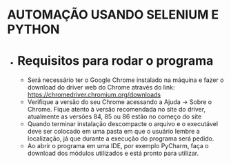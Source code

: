 # AUTOMAÇÃO USANDO SELENIUM E PYTHON

- # Requisitos para rodar o programa
  - Será necessário ter o Google Chrome instalado na máquina e fazer o download do driver web do Chrome através do link: https://chromedriver.chromium.org/downloads
  - Verifique a versão do seu Chrome acessando a Ajuda -> Sobre o Chrome. Fique atento à versão recomendada no site do driver, atualmente as versões 84, 85 ou 86 estão no começo do site
  - Quando terminar instalação descompacte o arquivo e o executável deve ser colocado em uma pasta em que o usuário lembre a localização, já que durante a execução do programa será pedido.
  - Ao abrir o programa em uma IDE, por exemplo PyCharm, faça o download dos módulos utilizados e está pronto para utilizar.
  
 
